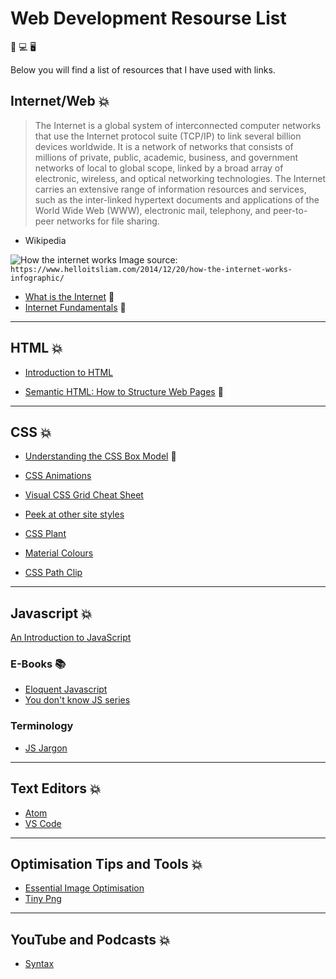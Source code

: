 # Web Development Resourse List

📱 💻 🖥️

Below you will find a list of resources that I have used with links.

## Internet/Web 💥

> The Internet is a global system of interconnected computer networks that use the Internet protocol suite (TCP/IP) to link several billion devices worldwide. It is a network of networks that consists of millions of private, public, academic, business, and government networks of local to global scope, linked by a broad array of electronic, wireless, and optical networking technologies. The Internet carries an extensive range of information resources and services, such as the inter-linked hypertext documents and applications of the World Wide Web (WWW), electronic mail, telephony, and peer-to-peer networks for file sharing.

- Wikipedia

![How the internet works](https://frontendmasters.com/books/front-end-handbook/2019/assets/images/how-the-internet-works.jpg)
Image source: `https://www.helloitsliam.com/2014/12/20/how-the-internet-works-infographic/`

* [What is the Internet](https://www.youtube.com/watch?v=Dxcc6ycZ73M) 👀
* [Internet Fundamentals](http://internetfundamentals.com/) 👀

*************************************************************************

## HTML 💥

* [Introduction to HTML](https://scrimba.com/g/ghtml)

* [Semantic HTML: How to Structure Web Pages](https://webdesign.tutsplus.com/courses/semantic-html-how-to-structure-web-pages) 👀


*************************************************************************

## CSS 💥

* [Understanding the CSS Box Model](https://webdesign.tutsplus.com/courses/understanding-the-css-box-model)  👀

* [CSS Animations](http://animista.net/)
* [Visual CSS Grid Cheat Sheet](http://grid.malven.co/)
* [Peek at other site styles](http://stylifyme.com/)
* [CSS Plant](http://stylifyme.com/)
* [Material Colours](https://www.materialui.co/colors)
* [CSS Path Clip](https://bennettfeely.com/clippy/)

*************************************************************************

## Javascript 💥

[An Introduction to JavaScript](https://github.com/lukeashtonjohnson/Web-Development-Resource-List/blob/master/JavaScript-Basics/Introduction-to-JavaScript.md)

### E-Books 📚

* [Eloquent Javascript](http://eloquentjavascript.net/)
* [You don't know JS series](https://github.com/getify/You-Dont-Know-JS)

### Terminology

* [JS Jargon](http://jargon.js.org/)

*************************************************************************

## Text Editors 💥

* [Atom](https://atom.io/)
* [VS Code](https://code.visualstudio.com/)

*************************************************************************

## Optimisation Tips and Tools 💥

* [Essential Image Optimisation](https://images.guide/)
* [Tiny Png](https://tinypng.com/)

*************************************************************************

## YouTube and Podcasts 💥

* [Syntax](https://syntax.fm/)